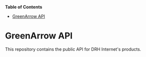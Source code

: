 <!-- START doctoc generated TOC please keep comment here to allow auto update -->
<!-- DON'T EDIT THIS SECTION, INSTEAD RE-RUN doctoc TO UPDATE -->
**Table of Contents**

- [GreenArrow API](#greenarrow-api)

<!-- END doctoc generated TOC please keep comment here to allow auto update -->

# GreenArrow API

This repository contains the public API for DRH Internet's products.
